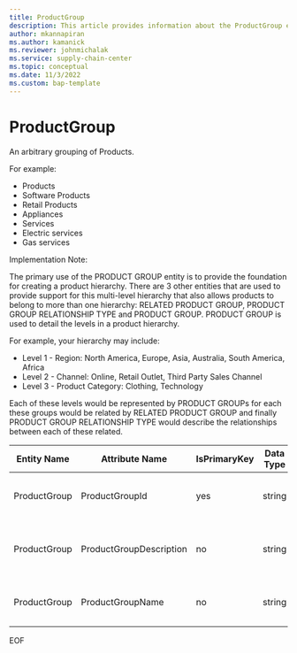 ```yaml
---
title: ProductGroup
description: This article provides information about the ProductGroup entity.
author: mkannapiran
ms.author: kamanick
ms.reviewer: johnmichalak
ms.service: supply-chain-center
ms.topic: conceptual
ms.date: 11/3/2022
ms.custom: bap-template
---
```


# ProductGroup

An arbitrary grouping of Products.

For example:

- Products
- Software Products
- Retail Products
- Appliances
- Services
- Electric services
- Gas services

Implementation Note:

The primary use of the PRODUCT GROUP entity is to provide the foundation for creating a product hierarchy. There are 3 other entities that are used to provide support for this multi-level hierarchy that also allows products to belong to more than one hierarchy: RELATED PRODUCT GROUP, PRODUCT GROUP RELATIONSHIP TYPE and PRODUCT GROUP. PRODUCT GROUP is used to detail the levels in a product hierarchy.

For example, your hierarchy may include:

- Level 1 - Region: North America, Europe, Asia, Australia, South America, Africa
- Level 2 - Channel: Online, Retail Outlet, Third Party Sales Channel
- Level 3 - Product Category: Clothing, Technology

Each of these levels would be represented by PRODUCT GROUPs for each these groups would be related by RELATED PRODUCT GROUP and finally PRODUCT GROUP RELATIONSHIP TYPE would describe the relationships between each of these related.

| **Entity Name** | **Attribute Name** | **IsPrimaryKey** | **Data Type** | **Data Length** | **Description** |
| --- | --- | --- | --- | --- | --- |
| ProductGroup | ProductGroupId | yes | string | 36 | The unique identifier of a Product Group. |
| ProductGroup | ProductGroupDescription | no | string | 512 | The description of a Product Group. |
| ProductGroup | ProductGroupName | no | string | 128 | The name of a Product Group. |

EOF